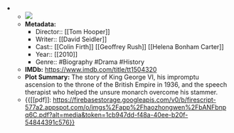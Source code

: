 - 
    - ![](https://m.media-amazon.com/images/M/MV5BMzU5MjEwMTg2Nl5BMl5BanBnXkFtZTcwNzM3MTYxNA@@._V1_SX300.jpg)  
    - **Metadata:**
        - Director:: [[Tom Hooper]]
        - Writer:: [[David Seidler]]
        - Cast:: [[Colin Firth]] [[Geoffrey Rush]] [[Helena Bonham Carter]]
        - Year:: [[2010]]
        - Genre:: #Biography #Drama #History
    - **IMDb:** https://www.imdb.com/title/tt1504320
    - **Plot Summary:** The story of King George VI, his impromptu ascension to the throne of the British Empire in 1936, and the speech therapist who helped the unsure monarch overcome his stammer.
    - {{[[pdf]]: https://firebasestorage.googleapis.com/v0/b/firescript-577a2.appspot.com/o/imgs%2Fapp%2Fhaozhongwen%2FbANFbnpq6C.pdf?alt=media&token=1cb947dd-f48a-40ee-b20f-54844391c576}}
